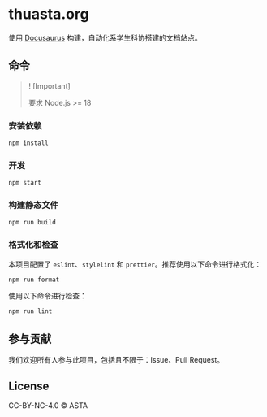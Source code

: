 # thuasta.org

使用 [Docusaurus](https://docusaurus.io/zh-CN/) 构建，自动化系学生科协搭建的文档站点。

## 命令

> ! [Important]
>
> 要求 Node.js >= 18

### 安装依赖

```bash
npm install
```

### 开发

```bash
npm start
```

### 构建静态文件

```bash
npm run build
```

### 格式化和检查

本项目配置了 `eslint`、`stylelint` 和 `prettier`。推荐使用以下命令进行格式化：

```bash
npm run format
```

使用以下命令进行检查：

```bash
npm run lint
```

## 参与贡献

我们欢迎所有人参与此项目，包括且不限于：Issue、Pull Request。

## License

CC-BY-NC-4.0 © ASTA
